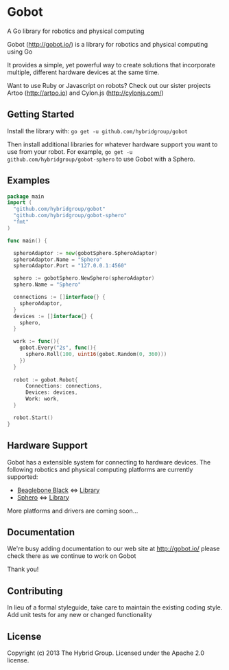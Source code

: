 # Gobot

A Go library for robotics and physical computing 

Gobot (http://gobot.io/) is a library for robotics and physical computing using Go

It provides a simple, yet powerful way to create solutions that incorporate multiple, different hardware devices at the same time.

Want to use Ruby or Javascript on robots? Check out our sister projects Artoo (http://artoo.io) and Cylon.js (http://cylonjs.com/)


## Getting Started

Install the library with: `go get -u github.com/hybridgroup/gobot`

Then install additional libraries for whatever hardware support you want to use from your robot. For example, `go get -u github.com/hybridgroup/gobot-sphero` to use Gobot with a Sphero.

## Examples

```go
package main
import (
  "github.com/hybridgroup/gobot"
  "github.com/hybridgroup/gobot-sphero"
  "fmt"
)

func main() {

  spheroAdaptor := new(gobotSphero.SpheroAdaptor)
  spheroAdaptor.Name = "Sphero"
  spheroAdaptor.Port = "127.0.0.1:4560"

  sphero := gobotSphero.NewSphero(spheroAdaptor)
  sphero.Name = "Sphero"

  connections := []interface{} {
    spheroAdaptor,
  }
  devices := []interface{} {
    sphero,
  }

  work := func(){
    gobot.Every("2s", func(){ 
      sphero.Roll(100, uint16(gobot.Random(0, 360))) 
    })
  }
  
  robot := gobot.Robot{
      Connections: connections, 
      Devices: devices,
      Work: work,
  }

  robot.Start()
}
```

## Hardware Support
Gobot has a extensible system for connecting to hardware devices. The following robotics and physical computing platforms are currently supported:

  - [Beaglebone Black](http://beagleboard.org/Products/BeagleBone+Black/) <=> [Library](https://github.com/hybridgroup/gobot-beaglebone)
  - [Sphero](http://www.gosphero.com/) <=> [Library](https://github.com/hybridgroup/gobot-sphero)

More platforms and drivers are coming soon...

## Documentation
We're busy adding documentation to our web site at http://gobot.io/ please check there as we continue to work on Gobot

Thank you!

## Contributing
In lieu of a formal styleguide, take care to maintain the existing coding style.
Add unit tests for any new or changed functionality

## License
Copyright (c) 2013 The Hybrid Group. Licensed under the Apache 2.0 license.
